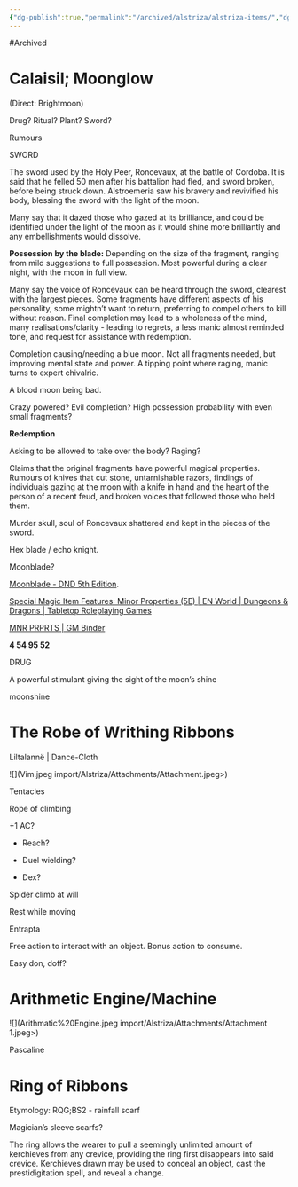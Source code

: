 ```yaml
---
{"dg-publish":true,"permalink":"/archived/alstriza/alstriza-items/","dgPassFrontmatter":true,"created":"2024-08-17T23:25:27.884+09:30","updated":"2025-08-06T15:48:45.968+09:30"}
---
```


#Archived
# Calaisil; Moonglow 
(Direct: Brightmoon)

Drug? Ritual? Plant? Sword?

Rumours

SWORD

The sword used by the Holy Peer, Roncevaux, at the battle of Cordoba. It is said that he felled 50 men after his battalion had fled, and sword broken, before being struck down. Alstroemeria saw his bravery and revivified his body, blessing the sword with the light of the moon.

Many say that it dazed those who gazed at its brilliance, and could be identified under the light of the moon as it would shine more brilliantly and any embellishments would dissolve.

**Possession by the blade:** Depending on the size of the fragment, ranging from mild suggestions to full possession. Most powerful during a clear night, with the moon in full view.

Many say the voice of Roncevaux can be heard through the sword, clearest with the largest pieces. Some fragments have different aspects of his personality, some mightn’t want to return, preferring to compel others to kill without reason. Final completion may lead to a wholeness of the mind, many realisations/clarity - leading to regrets, a less manic almost reminded tone, and request for assistance with redemption.

Completion causing/needing a blue moon. Not all fragments needed, but improving mental state and power. A tipping point where raging, manic turns to expert chivalric.

A blood moon being bad.

Crazy powered? Evil completion? High possession probability with even small fragments?

**Redemption**

Asking to be allowed to take over the body? Raging?

Claims that the original fragments have powerful magical properties. Rumours of knives that cut stone, untarnishable razors, findings of individuals gazing at the moon with a knife in hand and the heart of the person of a recent feud, and broken voices that followed those who held them.

Murder skull, soul of Roncevaux shattered and kept in the pieces of the sword.

Hex blade / echo knight.

Moonblade?

[Moonblade - DND 5th Edition](http://dnd5e.wikidot.com/wondrous-items:moonblade#:~:text=A%20moonblade%20is%20a%20sentient,a%20range%20of%20120%20feet).

[Special Magic Item Features: Minor Properties (5E) | EN World | Dungeons & Dragons | Tabletop Roleplaying Games](https://www.enworld.org/threads/special-magic-item-features-minor-properties-5e.665288/)

[MNR PRPRTS | GM Binder](https://www.gmbinder.com/share/-MMz32Kxwu31dLnB5KXr)

**4 54 95 52**

DRUG

A powerful stimulant giving the sight of the moon’s shine

moonshine

# The Robe of Writhing Ribbons

Liltalannë | Dance-Cloth

![](Vim.jpeg import/Alstriza/Attachments/Attachment.jpeg>)

Tentacles

Rope of climbing

+1 AC?

+ Reach?

+ Duel wielding?

+ Dex?

Spider climb at will

Rest while moving

Entrapta

Free action to interact with an object. Bonus action to consume.

Easy don, doff?

# Arithmetic Engine/Machine

![](Arithmatic%20Engine.jpeg import/Alstriza/Attachments/Attachment 1.jpeg>)

Pascaline

# Ring of Ribbons

Etymology: RQG;BS2 - rainfall scarf

Magician’s sleeve scarfs?

The ring allows the wearer to pull a seemingly unlimited amount of kerchieves from any crevice, providing the ring first disappears into said crevice. Kerchieves drawn may be used to conceal an object, cast the prestidigitation spell, and reveal a change.